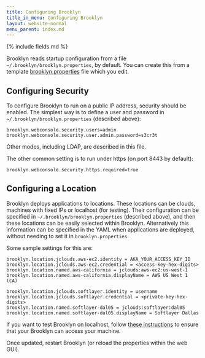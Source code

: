```yaml
---
title: Configuring Brooklyn
title_in_menu: Configuring Brooklyn
layout: website-normal
menu_parent: index.md
---
```


{% include fields.md %}

Brooklyn reads startup configuration from a file `~/.brooklyn/brooklyn.properties`, by default.
You can create this from a template [brooklyn.properties]({{brooklyn_properties_url_path}}) file which you edit.

## Configuring Security

To configure Brooklyn to run on a public IP address, security should be enabled.
The simplest way is to define a user and password in `~/.brooklyn/brooklyn.properties`
(described above): 

    brooklyn.webconsole.security.users=admin
    brooklyn.webconsole.security.user.admin.password=s3cr3t

Other modes, including LDAP, are described in this file.

The other common setting is to run under https (on port 8443 by default):

    brooklyn.webconsole.security.https.required=true

## Configuring a Location

Brooklyn deploys applications to locations. These locations
can be clouds, machines with fixed IPs or localhost (for testing).
Their configuration can be specified in `~/.brooklyn/brooklyn.properties` (described above),
and then these locations can be easily selected within Brooklyn.
Alternatively this information can be specified in the YAML when applications are deployed,
without needing to set it in `brooklyn.properties`.

Some sample settings for this are:

    brooklyn.location.jclouds.aws-ec2.identity = AKA_YOUR_ACCESS_KEY_ID
    brooklyn.location.jclouds.aws-ec2.credential = <access-key-hex-digits>
    brooklyn.location.named.aws-california = jclouds:aws-ec2:us-west-1
    brooklyn.location.named.aws-california.displayName = AWS US West 1 (CA)

    brooklyn.location.jclouds.softlayer.identity = username
    brooklyn.location.jclouds.softlayer.credential = <private-key-hex-digits>
    brooklyn.location.named.softlayer-dal05 = jclouds:softlayer:dal05
    brooklyn.location.named.softlayer-dal05.displayName = Softlayer Dallas

If you want to test Brooklyn on localhost, follow [these instructions]({{site.path.guide}}/ops/locations/) 
to ensure that your Brooklyn can access your machine.

Once updated, restart Brooklyn (or reload the properties within the web GUI).
